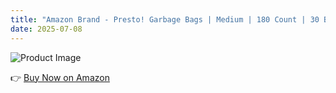 ```yaml
---
title: "Amazon Brand - Presto! Garbage Bags | Medium | 180 Count | 30 Bags X 6 Rolls | 19 X 21 Inches | For Dry & Wet Waste | Black"
date: 2025-07-08
---
```


![Product Image](https://images-eu.ssl-images-amazon.com/images/I/71T2M3bz77L._AC_UL600_SR600,400_.jpg)

👉 [Buy Now on Amazon](https://www.amazon.in/Amazon-Brand-Presto-Oxo-Biodegradable-Garbage/dp/B0821PN8L4/ref=zg_bs_g_kitchen_d_sccl_1/259-5906991-5673363?psc=1?tag=dineshtechblo-21)

